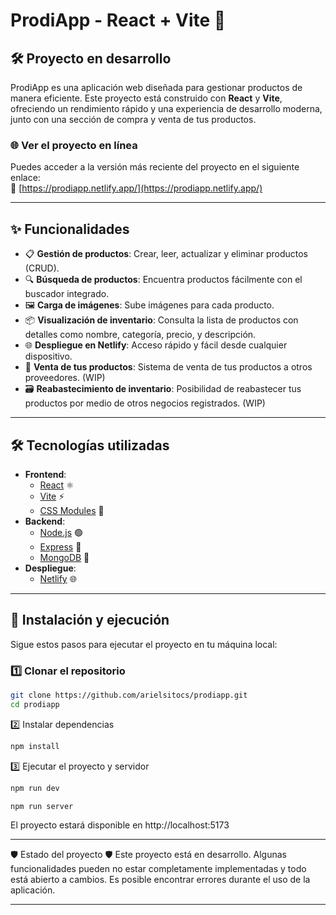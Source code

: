 # ProdiApp - React + Vite 🚀

## 🛠 Proyecto en desarrollo

ProdiApp es una aplicación web diseñada para gestionar productos de manera eficiente. Este proyecto está construido con **React** y **Vite**, ofreciendo un rendimiento rápido y una experiencia de desarrollo moderna, junto con una sección de compra y venta de tus productos.

### 🌐 Ver el proyecto en línea
Puedes acceder a la versión más reciente del proyecto en el siguiente enlace:  
🔗 [https://prodiapp.netlify.app/](https://prodiapp.netlify.app/)

---

## ✨ Funcionalidades

- 📋 **Gestión de productos**: Crear, leer, actualizar y eliminar productos (CRUD).
- 🔍 **Búsqueda de productos**: Encuentra productos fácilmente con el buscador integrado.
- 🖼 **Carga de imágenes**: Sube imágenes para cada producto.
- 📦 **Visualización de inventario**: Consulta la lista de productos con detalles como nombre, categoría, precio, y descripción.
- 🌐 **Despliegue en Netlify**: Acceso rápido y fácil desde cualquier dispositivo.
- 🛒 **Venta de tus productos**: Sistema de venta de tus productos a otros proveedores. (WIP)
- 🗃️ **Reabastecimiento de inventario**: Posibilidad de reabastecer tus productos por medio de otros negocios registrados. (WIP)

---

## 🛠 Tecnologías utilizadas

- **Frontend**:
  - [React](https://reactjs.org/) ⚛️
  - [Vite](https://vitejs.dev/) ⚡
  - [CSS Modules](https://github.com/css-modules/css-modules) 🎨
- **Backend**:
  - [Node.js](https://nodejs.org/) 🟢
  - [Express](https://expressjs.com/) 🚀
  - [MongoDB](https://www.mongodb.com/) 🍃
- **Despliegue**:
  - [Netlify](https://www.netlify.com/) 🌐

---

## 🚀 Instalación y ejecución

Sigue estos pasos para ejecutar el proyecto en tu máquina local:

### 1️⃣ Clonar el repositorio
```bash
git clone https://github.com/arielsitocs/prodiapp.git
cd prodiapp
```

2️⃣ Instalar dependencias

```bash
npm install
```

3️⃣ Ejecutar el proyecto y servidor

```bash
npm run dev

npm run server
```

El proyecto estará disponible en http://localhost:5173

---

🛡️ Estado del proyecto 🛡️ 
Este proyecto está en desarrollo. Algunas funcionalidades pueden no estar completamente implementadas y todo está abierto a cambios. 
Es posible encontrar errores durante el uso de la aplicación. 

---


